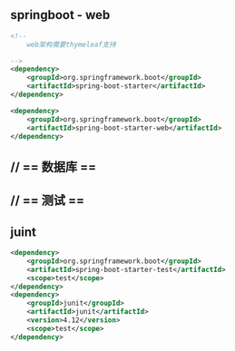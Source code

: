 ```xml








```



## springboot - web

```xml
<!--
	web架构需要thymeleaf支持

-->
<dependency>
    <groupId>org.springframework.boot</groupId>
    <artifactId>spring-boot-starter</artifactId>
</dependency>

<dependency>
    <groupId>org.springframework.boot</groupId>
    <artifactId>spring-boot-starter-web</artifactId>
</dependency>

```

## // == 数据库 ==



## // == 测试 ==

## juint 

```xml
<dependency>
    <groupId>org.springframework.boot</groupId>
    <artifactId>spring-boot-starter-test</artifactId>
    <scope>test</scope>
</dependency>
<dependency>
    <groupId>junit</groupId>
    <artifactId>junit</artifactId>
    <version>4.12</version>
	<scope>test</scope>
</dependency>

```

